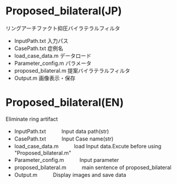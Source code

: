 # Proposed_bilateral(JP)
リングアーチファクト抑圧バイラテラルフィルタ 
* InputPath.txt 入力パス  
* CasePath.txt 症例名  
* load_case_data.m データロード  
* Parameter_config.m パラメータ  
* proposed_bilateral.m 提案バイラテラルフィルタ  
* Output.m 画像表示・保存  


# Proposed_bilateral(EN)
Eliminate ring artifact  
* InputPath.txt　　　Input data path(str)  
* CasePath.txt　　　Input Case name(str)  
* load_case_data.m　　　load Input data.Excute before using "Proposed_bilateral.m"  
* Parameter_config.m　　　Input parameter 
* proposed_bilateral.m　　　main sentence of proposed_bilateral  
* Output.m　　　Display images and save data  
